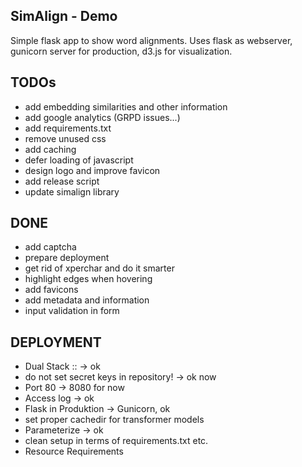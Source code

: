 SimAlign - Demo
------
Simple flask app to show word alignments. Uses flask as webserver, gunicorn server for production, d3.js for visualization. 



TODOs
------
* add embedding similarities and other information
* add google analytics (GRPD issues...)
* add requirements.txt
* remove unused css
* add caching
* defer loading of javascript
* design logo and improve favicon
* add release script
* update simalign library


DONE
------
* add captcha
* prepare deployment
* get rid of xperchar and do it smarter
* highlight edges when hovering
* add favicons
* add metadata and information
* input validation in form




DEPLOYMENT
------
* Dual Stack :: -> ok
* do not set secret keys in repository! -> ok now
* Port 80  -> 8080 for now
* Access log -> ok
* Flask in Produktion -> Gunicorn, ok
* set proper cachedir for transformer models
* Parameterize  -> ok
* clean setup in terms of requirements.txt etc.
* Resource Requirements
